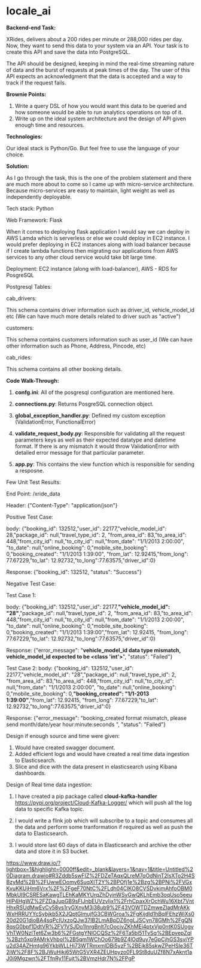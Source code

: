 # locale_ai

**Backend-end Task:**

XRides, delivers about a 200 rides per minute or 288,000 rides per day. Now, they want to send
this data to your system via an API. Your task is to create this API and save the data into
PostgreSQL.

The API should be designed, keeping in mind the real-time streaming nature of data and the
burst of requests at peak times of the day. The user of this API expects an acknowledgment that
the data is accepted and a way to track if the request fails.

**Brownie Points:**
1. Write a query DSL of how you would want this data to be queried and how someone
would be able to run analytics operations on top of it.
2. Write up on the ideal system architecture and the design of API given enough time and
resources.

**Technologies:**

Our ideal stack is Python/Go. But feel free to use the language of your choice.

**Solution:**

As I go through the task, this is the one of the problem statement and there are much more
about to come so I came up with micro-service architecture. Because micro-services are easy to maintain,
light weight as well as independently deployable.  

Tech stack: Python

Web Framework: Flask

When it comes to deploying flask application I would say we can deploy in AWS Lamda which is serverless 
or else we could deploy in EC2 instance. I would prefer deploying in EC2 instances along with load balancer 
because if I create lambda functions then migrating our applications from AWS services to any other 
cloud service would take bit large time. 

Deployment: EC2 instance (along with load-balancer), AWS - RDS for PosgreSQL 

Postgresql Tables: 

cab_drivers: 

This schema contains driver information such as driver_id, vehicle_model_id etc (We can have much 
more details related to driver such as "active")

customers:

This schema contains customers information such as user_id (We can have other information 
such as Phone, Address, Pincode, etc)

cab_rides:

This schema contains all other booking details.

**Code Walk-Through:**

1. **confg.ini**: All of the posgresql configuration are mentioned here.

2. **connections.py**: Returns PosgreSQL connection object.

3. **global_exception_handler.py**: Defined my custom exception (ValidationError, FunctionalError)

4. **validate_request_body.py**: Responsible for validating all the request parameters keys as well as their 
expected datatype and datetime format. If there is any mismatch it would throw  ValidationError with detailed error 
message for that particular parameter.

5. **app.py**: This contains the view function which is responsible for sending a resposne.

Few Unit Test Results:

End Point: /xride_data

Header: {"Content-Type": "application/json"}

Positive Test Case:

body: {"booking_id": 132512,"user_id": 22177,"vehicle_model_id": 28,"package_id": null,"travel_type_id": 2,
"from_area_id": 83,"to_area_id": 448,"from_city_id": null,"to_city_id": null,"from_date": "1/1/2013 2:00:00",
"to_date": null,"online_booking": 0,"mobile_site_booking": 0,"booking_created": "1/1/2013 1:39:00",
"from_lat": 12.92415,"from_long": 77.67229,"to_lat": 12.92732,"to_long":77.63575,"driver_id":0}

Response: {"booking_id": 132512, "status": "Success"}

Negative Test Case:

Test Case 1:

body: {"booking_id": 132512,"user_id": 22177,**"vehicle_model_id": "28"**,"package_id": null,"travel_type_id": 2,
"from_area_id": 83,"to_area_id": 448,"from_city_id": null,"to_city_id": null,"from_date": "1/1/2013 2:00:00",
"to_date": null,"online_booking": 0,"mobile_site_booking": 0,"booking_created": "1/1/2013 1:39:00","from_lat": 12.92415,
"from_long": 77.67229,"to_lat": 12.92732,"to_long":77.63575,"driver_id":0}

Response: {"error_message": "**vehicle_model_id data type mismatch, vehicle_model_id expected to be <class 'int'>**", 
"status": "Failed"}

Test Case 2:
body: {"booking_id": 132512,"user_id": 22177,"vehicle_model_id": "28","package_id": null,"travel_type_id": 2,
"from_area_id": 83,"to_area_id": 448,"from_city_id": null,"to_city_id": null,"from_date": "1/1/2013 2:00:00",
"to_date": null,"online_booking": 0,"mobile_site_booking": 0,**"booking_created": "1/1-2013 1:39:00"**,"from_lat": 12.92415,
"from_long": 77.67229,"to_lat": 12.92732,"to_long":77.63575,"driver_id":0}

Response: {"error_message": "booking_created format mismatch, please send month/date/year hour:minute:seconds ", 
"status": "Failed"}

Design if enough source and time were given:

1. Would have created swagger document.
2. Added efficient logs and would have created a real time data ingestion to Elasticsearch.
3. Slice and dice with the data present in elasticsearch using Kibana dashboards.

Design of Real time data ingestion:

1. I have created a pip package called **cloud-kafka-handler** https://pypi.org/project/Cloud-Kafka-Logger/ which will 
push all the log data to specific Kafka topic.

2. I would write a flink job which will subscribe to a topic and consumes all the data and perform some tranformation 
if required as well as push the data to Elasticsearch.

3. I would store last 60 days of data in Elasticsearch and archive the other data and store it in S3 bucket.

https://www.draw.io/?lightbox=1&highlight=0000ff&edit=_blank&layers=1&nav=1&title=Untitled%20Diagram.drawio#R3Zddb5swFIZ%2FDZeTAqxQLreM7qOdNinT2lsXTo2H4SBzyMd%2B%2FUwwEOomy6SuqXIT2Y%2BPOfj1e%2Bzg%2BPNi%2FVGxKvuKKUjHm6Vrx%2F%2FgeF70NtC%2FLdh04CIKO8CVSDvkjmAhfoOBM0MbkUI9CSRESaKawgTLEhKaMKYUrqZhDyinWSvGwQKLhEmb3oqUso5eeuHIP4HgWZ%2FZDaJupGB9sFlJnbEUVzvIjx1%2FrhCpaxXrOchWu16Xbt7VntHhxRSUdMwEvCv58vs1ryGXnyM3j38ub9%2F43VOWTDZmweZladMrAKkWxHRRUYYcSybjkb5X2JQptGlmujfG3CBWGroa%2FgKijdld1hBqlFEhzWiXs020d20G1dioBA4sqPcIUxzoQJw37IB2LmABpDZ6ngLJSCyn78GMh%2FgQN8qsG0bpf1DdtVR%2FV1VSJDo1lnrgBnlt7cOocivZKhMEi4ptxVjp0ntK0SUogvVhTW0NzITet6Zw3b6%2FGstgYNlOCQSz%2F6Ta5bl51TvSq%2BEpvepZql%2Bzh5xp9AMrkVhboI%2B5qm1WChOo679b9Z4lOd9uy7eGpCjhGS3svjYPu2d34AZHmtg96YkbWLLHi73WTRmxmlDBi5yzF%2BEjk85skwZPeHSIe36T2jW%2F8F%2BJWuHjkj65WtG5VXR4ZEUHpyzo0FL9St8duUZf8N7xAknt1aJ0i9Mgzwn%2FTfnRy11Fujt%2BVmzHdr7N%2FPgP